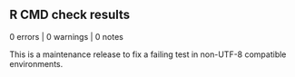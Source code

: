 ## R CMD check results

0 errors | 0 warnings | 0 notes

This is a maintenance release to fix a failing test in non-UTF-8 compatible environments.
